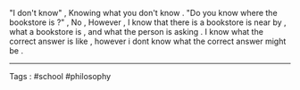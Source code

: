 "I don't know" , Knowing what you don't know . "Do you know where the bookstore is ?" , No  , However , I know that there is a bookstore is near by , what a bookstore is , and what the person is asking . I know what the correct answer is like , however i dont know what the correct answer might be . 
____
Tags : #school #philosophy